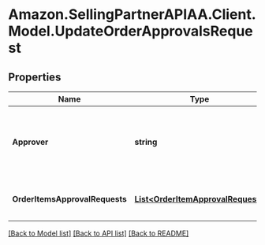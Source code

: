 # Amazon.SellingPartnerAPIAA.Client.Model.UpdateOrderApprovalsRequest
## Properties

Name | Type | Description | Notes
------------ | ------------- | ------------- | -------------
**Approver** | **string** | Person or system that triggers the approval actions on behalf of the actor. | [optional] 
**OrderItemsApprovalRequests** | [**List&lt;OrderItemApprovalRequest&gt;**](OrderItemApprovalRequest.md) | A list of item approval requests. | 

[[Back to Model list]](../README.md#documentation-for-models) [[Back to API list]](../README.md#documentation-for-api-endpoints) [[Back to README]](../README.md)

